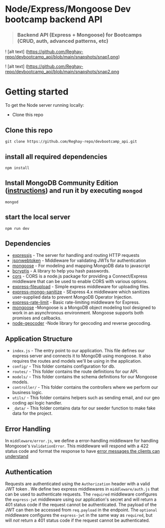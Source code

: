 # Node/Express/Mongoose Dev bootcamp backend API


> ### Backend API (Express + Mongoose) for Bootcamps (CRUD, auth, advanced patterns, etc)



! [alt text] (https://github.com/Reghay-repo/devbootcamp_api/blob/main/snapshots/snap1.png)

! [alt text] (https://github.com/Reghay-repo/devbootcamp_api/blob/main/snapshots/snap2.png

# Getting started

To get the Node server running locally:

- Clone this repo
## Clone this repo

    git clone https://github.com/Reghay-repo/devbootcamp_api.git

## install all required dependencies

    npm install
    


## Install MongoDB Community Edition ([instructions](https://docs.mongodb.com/manual/installation/#tutorials)) and run it by executing `mongod`

    mongod
    

## start the local server

    npm run dev




## Dependencies

- [expressjs](https://github.com/expressjs/express) - The server for handling and routing HTTP requests
- [jsonwebtoken](https://github.com/auth0/node-jsonwebtoken) - Middleware for validating JWTs for authentication
- [mongoose](https://github.com/Automattic/mongoose) - For modeling and mapping MongoDB data to javascript 
- [bcryptjs](https://github.com/kelektiv/node.bcrypt.js/) - A library to help you hash passwords.
- [cors](https://github.com/kelektiv/node.bcrypt.js/) - CORS is a node.js package for providing a Connect/Express middleware that can be used to enable CORS with various options.
- [express-fileupload](https://github.com/richardgirges/express-fileupload) - Simple express middleware for uploading files.
- [express-mongo-sanitize](https://github.com/fiznool/express-mongo-sanitize) - SExpress 4.x middleware which sanitizes user-supplied data to prevent MongoDB Operator Injection.
- [express-rate-limit](https://github.com/nfriedly/express-rate-limit) - Basic rate-limiting middleware for Express. 
- [mongoose](https://github.com/Automattic/mongoose) -Mongoose is a MongoDB object modeling tool designed to work in an asynchronous environment. Mongoose supports both promises and callbacks.
- [node-geocoder](https://github.com/nchaulet/node-geocoder) -Node library for geocoding and reverse geocoding. 


## Application Structure

- `index.js` - The entry point to our application. This file defines our express server and connects it to MongoDB using mongoose. It also requires the routes and models we'll be using in the application.
- `config/` - This folder contains configuration for db.
- `routes/` - This folder contains the route definitions for our API.
- `models/` - This folder contains the schema definitions for our Mongoose models.
- `controller/` - This folder contains the controllers where we perform our business logic.
- `utils/` - This folder contains helpers such as sending email, and our geo coding api logic handler.
- `_data/` - This folder contains data for our seeder function to make fake data for the project.

## Error Handling

In `middleware/error.js`, we define a error-handling middleware for handling Mongoose's `ValidationError`. This middleware will respond with a 422 status code and format the response to have [error messages the clients can understand](https://github.com/gothinkster/realworld/blob/master/API.md#errors-and-status-codes)

## Authentication

Requests are authenticated using the `Authorization` header with a valid JWT token . We define two express middlewares in `middleware/auth.js` that can be used to authenticate requests. The `required` middleware configures the `express-jwt` middleware using our application's secret and will return a 401 status code if the request cannot be authenticated. The payload of the JWT can then be accessed from `req.payload` in the endpoint. The `optional` middleware configures the `express-jwt` in the same way as `required`, but will *not* return a 401 status code if the request cannot be authenticated.


<br />


